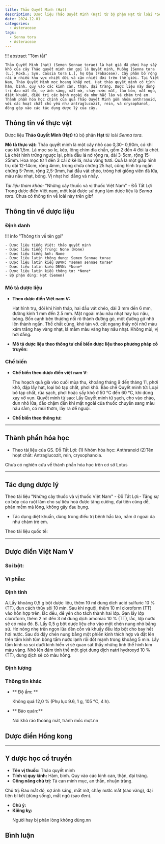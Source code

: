 ```yaml
---
title: Thảo Quyết Minh (Hạt)
description: Dược liệu Thảo Quyết Minh (Hạt) từ bộ phận Hạt từ loài *Senna tora*
date: 2024-12-01
categories:
  - Asteraceae
tags:
  - Senna tora
  - Asteraceae
---
```

!!! abstract "Tóm tắt"

    Thảo Quyết Minh (hạt) (Semen Sennae torae) là hạt già đã phơi hay sấy khô của cây Thảo quyết minh còn gọi là Quyết minh, Muồng [Senna tora (L.) Roxb.; Syn. Cassia tora L.], họ Đậu (Fabaceae). Cây phân bố rộng rãi ở nhiều khu vực nhiệt đới và cận nhiệt đới trên thế giới. Tại Việt Nam, Thảo Quyết Minh mọc hoang khắp nơi. Hạt thảo quyết minh có tính hàm, bình, quy vào các kinh can, thận, đại tràng. Dược liệu này dùng trị đau mắt đỏ, sợ ánh sáng, mắt mờ, chảy nước mắt, táo bón, mất ngủ, diệt khuẩn, điều trị các bệnh ngoài da như hắc lào và chàm trẻ em. Thành phần hóa học chính của quả Thảo Quyết Minh gồm nhóm anthranoid, với các hoạt chất chủ yếu như antraglucozit, rein, và crysophanol, đóng góp vào các tác dụng dược lý của cây.

## Thông tin về thực vật


Dược liệu **Thảo Quyết Minh (Hạt)** từ bộ phận **Hạt** từ loài *Senna tora*.

**Mô tả thực vật:** Thảo quyết minh là một cây nhỏ cao 0,30-
0,90m, có khi cao tới 1,5m. Lá mọc so le, kép, lông chim dìa chẩn, gồm 2 đến 4 đòi lá chét. Lá chét hình trứng ngược lại, phía đầu lá nở rộng ra, dài 3-5cm, rộng 15-25mm. Hoa mọc từ 1 đến 3 cái ở kẽ lá, màu vàng tươi. Quả là một giáp hình trụ dài 12-14cm, rồng 4mm, trong chứa chừng 25 hạt, cũng hình trụ ngắn chừng 5-7mm, rộng 2,5-3mm, hai đầu vát chéo, tròng hơi giống viên đá lửa, màu nâu nhạt, bóng. Vị nhạt hơi đắng và nhầy.

*Tài liệu tham khảo:* "Những cây thuốc và vị thuốc Việt Nam" - Đỗ Tất Lợi 
Trong dược điển Việt nam, một loài được sử dụng làm dược liệu là *Senna tora*. 
Chưa có thông tin về loài này trên gibf


## Thông tin về dược liệu 

### Định danh

!!! info "Thông tin về tên gọi"

    - Dược liệu tiếng Việt: thảo quyết minh
    - Dược liệu tiếng Trung: None (None)
    - Dược liệu tiếng Anh: None
    - Dược liệu latin thông dụng: Semen Sennae torae
    - Dược liệu latin kiểu DĐVN: *semen sennae torae*
    - Dược liệu latin kiểu DĐVN: *None*
    - Dược liệu latin kiểu thông tư: *None*
    - Bộ phận dùng: Hạt (Semen)

### Mô tả dược liệu 

- **Theo dược điển Việt nam V:** <p data-block-key="t3yos">Hạt hình trụ, đôi khi hình tháp, hai đầu vát chéo, dài 3 mm đến 6 mm, đường kính 1 mm đến 2.5 mm. Mặt ngoài màu nâu nhạt hay lục nâu, bóng. Bốn cạnh bên thường nổi rõ thành đường gò, một đường gở nhô lên thành ngấn. Thể chất cứng, khó tán vỡ. cắt ngang thấy nội nhữ màu xám trắng hay vàng nhạt, lá mầm màu vàng hay nâu nhạt. Không mùi, vị hơi đắng.</p>

- **Mô tả dược liệu theo thông tư chế biến dược liệu theo phương pháp cổ truyền:** 

### Chế biến 

- **Chế biến theo dược điển việt nam V**: <p data-block-key="fz201">Thu hoạch quả già vào cuối mùa thu, khoảng tháng 9 đến tháng 11, phơi khô, đập lấy hạt, loại bỏ tạp chất, phơi khô. Bào chế Quyết minh tử: Loại bỏ tạp chất, rửa sạch, phơi hoặc sấy khô ở 50 °C đến 60 °C, khi dùng xay vỡ vụn. Quyết minh tử sao: Lấy Quyết minh tử sạch, cho vào chảo, đun nhỏ lửa, đảo chậm đến khi mặt ngoài của thuốc chuyển sang màu nâu sẫm, có mùi thơm, lấy ra để nguội.</p>

- **Chế biến theo thông tư:** 

--- 

## Thành phần hóa học

- Theo tài liệu của GS. Đỗ Tất Lợi:  (1) Nhóm hóa học: Anthranoid
(2)Tên hoạt chất: Antraglucozit, rein, crysophanola.
    
Chưa có nghiên cứu về thành phần hóa học trên cơ sở Lotus

---

## Tác dụng dược lý

Theo tài liệu "Những cây thuốc và vị thuốc Việt Nam" - Đỗ Tất Lợi:- Tăng sự co bóp của ruột làm cho sự tiêu hoá được tăng cường, đại tiện cũng dễ, phân mềm mà lỏng, không gây đau bụng.
- Tác dụng diệt khuẩn, dùng trong điều trị bệnh hắc lào, nấm ở ngoài da như chàm trẻ em.​

Theo tài liệu quốc tế: 

---

## Dược điển Việt Nam V

### Soi bột:



<!-- Hình ảnh soi bột sẽ được tự động chèn vào đây sau -->

### Vi phẫu:



<!-- Hình ảnh vi phẫu sẽ được tự động chèn vào đây sau -->

### Định tính

<p data-block-key="hxx1i">A.Lấy khoảng 0,5 g bột dược liệu, thêm 10 ml dung dịch acid sulfuric 10 % (TT), đun cách thủy sôi 10 min. Sau khi nguội, thêm 10 ml cloroform (TT) vào hỗn hợp trên, lắc đều, để yên cho tách thành hai lớp. Gạn lấy lớp cloroform, thêm 2 ml đến 3 ml dung dịch amoniac 10 % (TT), lắc, lớp nước sẽ có màu đỏ. B. Lấy 0,5 g bột dược liệu cho vào một chén nung nhỏ bằng sứ. Hơ nóng nhẹ trên ngọn lửa đèn cồn và khuấy đều lớp bột cho bay hết hơi nước. Sau đó đậy chén nung bằng một phiến kính thích hợp và đặt lên trên tấm kính túm bông tẩm nước lạnh rồi đốt mạnh trong khoảng 5 min. Lấy tấm kính ra soi dưới kính hiển vi sẽ quan sát thấy những tinh thể hình kim màu vàng. Nhỏ lên đám tinh thể một giọt dung dịch natri hydroxyd 10 % (TT), dung dịch sẽ có màu hồng.</p>

### Định lượng



### Thông tin khác 

- ** Độ ẩm: ** <p data-block-key="kfgws">Không quá 12,0 % (Phụ lục 9.6, 1 g, 105 °C, 4 h).</p>
- ** Bảo quản:** <p data-block-key="t15uv">Nơi khô ráo thoáng mát, tránh mốc mọt.nn</p>

## Dược điển Hồng kong

<!-- PDF sẽ được tự động chèn vào đây sau -->


---

## Y dược học cổ truyền

- **Tên vị thuốc:** Thảo quyết minh
- **Tính vị quy kinh:** Hàm, bình. Quy vào các kinh can, thận, đại tràng.
- **Công năng chủ trị:** Tả can minh mục, an thần, nhuận tràng.

Chủ trị: Đau mắt đỏ, sợ ánh sáng, mắt mờ, chảy nước mắt (sao vàng), đại tiện bí kết (dùng sống), mất ngủ (sao đen).
- **Chú ý:** 
- **Kiêng kỵ:** <p data-block-key="4dup5">Người hay bị phân lỏng không dùng.nn</p>



## Bình luận

<div id="giscus-container"></div>
<script src="https://giscus.app/client.js"
        data-repo="hoangson0787/CSDL-duoc-lieu"
        data-repo-id="R_kgDONbMRNA"
        data-category="Duoc lieu"
        data-category-id="DIC_kwDONbMRNM4ClklR"
        data-mapping="pathname"
        data-strict="0"
        data-reactions-enabled="1"
        data-emit-metadata="1"
        data-input-position="bottom"
        data-theme="light"
        data-lang="en"
        crossorigin="anonymous"
        async>
</script>

